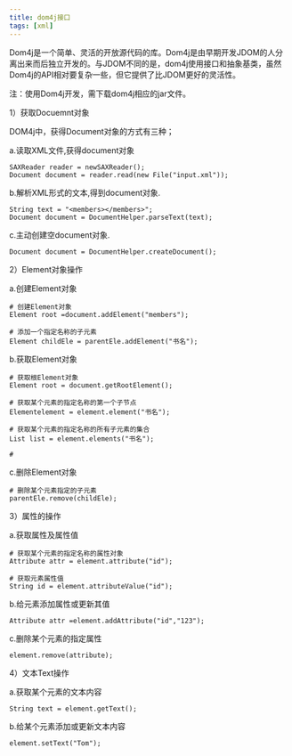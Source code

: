 ```yaml
---
title: dom4j接口
tags: [xml]
---
```


Dom4j是一个简单、灵活的开放源代码的库。Dom4j是由早期开发JDOM的人分离出来而后独立开发的。与JDOM不同的是，dom4j使用接口和抽象基类，虽然Dom4j的API相对要复杂一些，但它提供了比JDOM更好的灵活性。

注：使用Dom4j开发，需下载dom4j相应的jar文件。

1）获取Docuemnt对象

DOM4j中，获得Document对象的方式有三种；

a.读取XML文件,获得document对象

```
SAXReader reader = newSAXReader();
Document document = reader.read(new File("input.xml"));
```
 
b.解析XML形式的文本,得到document对象.

```
String text = "<members></members>";
Document document = DocumentHelper.parseText(text);
```
 
c.主动创建空document对象.

```
Document document = DocumentHelper.createDocument();  
```

2）Element对象操作

a.创建Element对象

```
# 创建Element对象
Element root =document.addElement("members");

# 添加一个指定名称的子元素
Element childEle = parentEle.addElement("书名");
```

b.获取Element对象

```
# 获取根Element对象
Element root = document.getRootElement();

# 获取某个元素的指定名称的第一个子节点
Elementelement = element.element("书名");

# 获取某个元素的指定名称的所有子元素的集合
List list = element.elements("书名");

# 
```

c.删除Element对象

```
# 删除某个元素指定的子元素
parentEle.remove(childEle);
```

3）属性的操作

a.获取属性及属性值

```
# 获取某个元素的指定名称的属性对象
Attribute attr = element.attribute("id");

# 获取元素属性值
String id = element.attributeValue("id");
```

b.给元素添加属性或更新其值

```
Attribute attr =element.addAttribute("id","123");
```

c.删除某个元素的指定属性

```
element.remove(attribute);
```

4）文本Text操作

a.获取某个元素的文本内容

```
String text = element.getText();
```

b.给某个元素添加或更新文本内容

```
element.setText("Tom");
```